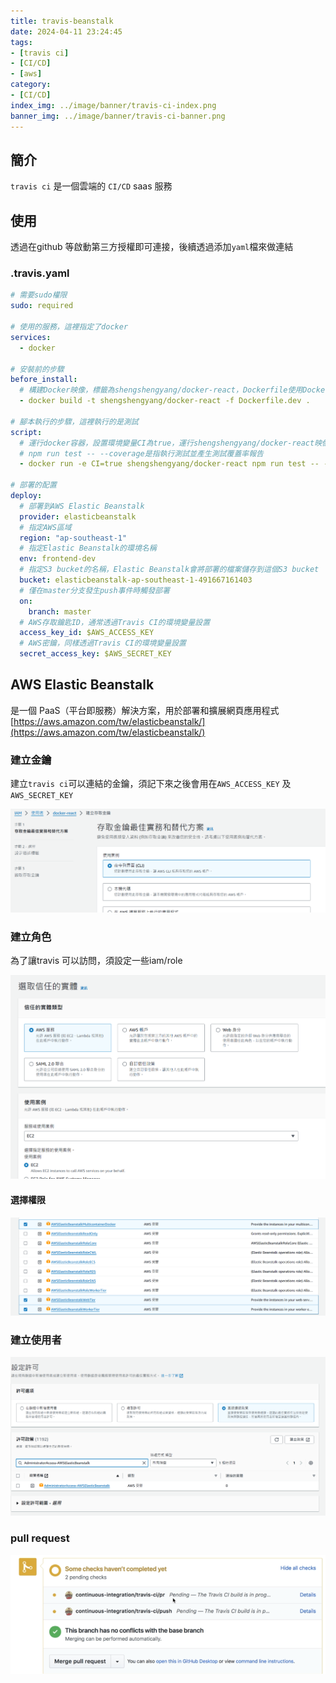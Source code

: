 ```yaml
---
title: travis-beanstalk
date: 2024-04-11 23:24:45
tags:
- [travis ci]
- [CI/CD]
- [aws]
category:
- [CI/CD]
index_img: ../image/banner/travis-ci-index.png
banner_img: ../image/banner/travis-ci-banner.png
---
```


## 簡介

`travis ci` 是一個雲端的 `CI/CD` saas 服務

## 使用

透過在github 等啟動第三方授權即可連接，後續透過添加`yaml`檔來做連結

### .travis.yaml

```yaml
# 需要sudo權限
sudo: required

# 使用的服務，這裡指定了docker
services:
  - docker

# 安裝前的步驟
before_install:
  # 構建Docker映像，標籤為shengshengyang/docker-react，Dockerfile使用Dockerfile.dev
  - docker build -t shengshengyang/docker-react -f Dockerfile.dev .

# 腳本執行的步驟，這裡執行的是測試
script:
  # 運行docker容器，設置環境變量CI為true，運行shengshengyang/docker-react映像，並執行npm run test -- --coverage
  # npm run test -- --coverage是指執行測試並產生測試覆蓋率報告
  - docker run -e CI=true shengshengyang/docker-react npm run test -- --coverage

# 部署的配置
deploy:
  # 部署到AWS Elastic Beanstalk
  provider: elasticbeanstalk
  # 指定AWS區域
  region: "ap-southeast-1"
  # 指定Elastic Beanstalk的環境名稱
  env: frontend-dev
  # 指定S3 bucket的名稱，Elastic Beanstalk會將部署的檔案儲存到這個S3 bucket
  bucket: elasticbeanstalk-ap-southeast-1-491667161403
  # 僅在master分支發生push事件時觸發部署
  on:
    branch: master
  # AWS存取鑰匙ID，通常透過Travis CI的環境變量設置
  access_key_id: $AWS_ACCESS_KEY
  # AWS密鑰，同樣透過Travis CI的環境變量設置
  secret_access_key: $AWS_SECRET_KEY

```

## AWS Elastic Beanstalk

是一個 PaaS（平台即服務）解決方案，用於部署和擴展網頁應用程式
[https://aws.amazon.com/tw/elasticbeanstalk/](https://aws.amazon.com/tw/elasticbeanstalk/)

### 建立金鑰
建立`travis ci`可以連結的金鑰，須記下來之後會用在`AWS_ACCESS_KEY` 及 `AWS_SECRET_KEY`

![](../image/aws/create-access-key.png)

### 建立角色

為了讓travis 可以訪問，須設定一些iam/role

![](../image/aws/add-role.png)

#### 選擇權限

![](../image/aws/beanstalk-role.png)

### 建立使用者

![](../image/aws/add-user.png)

### pull request

![img.png](../image/travis-pull.png)